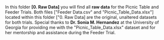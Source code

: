 In this folder **[0. Raw Data]** you will find all **raw data** for the Picnic Table and Feeder Trials. Both files ["Feeder Data.csv" and "Picnic_Table_Data.xlsx"] located within this folder ["0. Raw Data] are the original, unaltered datasets for both trials. Special thanks to **Dr. Sonia M. Hernandez** at the University of Georgia for providing me with the "Picnic_Table_Data.xlsx" dataset and for her mentorship and assistance during the Feeder Trial. 



